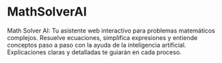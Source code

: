 # MathSolverAI
Math Solver AI: Tu asistente web interactivo para problemas matemáticos complejos. Resuelve ecuaciones, simplifica expresiones y entiende conceptos paso a paso con la ayuda de la inteligencia artificial. Explicaciones claras y detalladas te guiarán en cada proceso.
